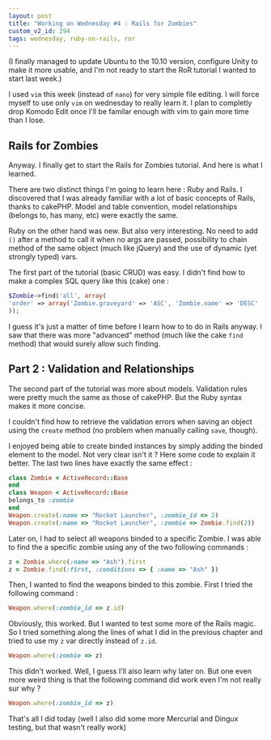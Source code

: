 ```yaml
---
layout: post
title: "Working on Wednesday #4 : Rails for Zombies"
custom_v2_id: 294
tags: wednesday, ruby-on-rails, ror
---
```


(I finally managed to update Ubuntu to the 10.10 version, configure Unity to
make it more usable, and I'm not ready to start the RoR tutorial I wanted to
start last week.)

I used `vim` this week (instead of `nano`) for very simple file editing. I
will force myself to use only `vim` on wednesday to really learn it. I plan to
completly drop Komodo Edit once I'll be familar enough with vim to gain more
time than I lose.

## Rails for Zombies

Anyway. I finally get to start the Rails for Zombies tutorial. And here is
what I learned.

There are two distinct things I'm going to learn here : Ruby and Rails. I
discovered that I was already familiar with a lot of basic concepts of Rails,
thanks to cakePHP. Model and table convention, model relationships (belongs
to, has many, etc) were exactly the same.

Ruby on the other hand was new. But also very interesting. No need to add `()`
after a method to call it when no args are passed, possibility to chain method
of the same object (much like jQuery) and the use of dynamic (yet strongly
typed) vars.

The first part of the tutorial (basic CRUD) was easy. I didn't find how to
make a complex SQL query like this (cake) one :


```php
$Zombie->find('all', array(
'order' => array('Zombie.graveyard' => 'ASC', 'Zombie.name' => 'DESC'
));
```

I guess it's just a matter of time before I learn how to to do in Rails
anyway. I saw that there was more "advanced" method (much like the cake `find`
method) that would surely allow such finding.

## Part 2 : Validation and Relationships

The second part of the tutorial was more about models. Validation rules were
pretty much the same as those of cakePHP. But the Ruby syntax makes it more
concise.

I couldn't find how to retrieve the validation errors when saving an object
using the `create` method (no problem when manually calling `save`, though).

I enjoyed being able to create binded instances by simply adding the binded
element to the model. Not very clear isn't it ? Here some code to explain it
better. The last two lines have exactly the same effect :


```ruby
class Zombie < ActiveRecord::Base
end
class Weapon < ActiveRecord::Base
belongs_to :zombie
end
Weapon.create(:name => "Rocket Launcher", :zombie_id => 2)
Weapon.create(:name => "Rocket Launcher", :zombie => Zombie.find(2))
```

Later on, I had to select all weapons binded to a specific Zombie. I was able
to find the a specific zombie using any of the two following commands :


```ruby
z = Zombie.where(:name => "Ash").first
z = Zombie.find(:first, :conditions => { :name => "Ash" })
```

Then, I wanted to find the weapons binded to this zombie. First I tried the
following command :


```ruby
Weapon.where(:zombie_id => z.id)
```

Obviously, this worked. But I wanted to test some more of the Rails magic. So
I tried something along the lines of what I did in the previous chapter and
tried to use my `z` var directly instead of `z.id`.


```ruby
Weapon.where(:zombie => z)
```

This didn't worked. Well, I guess I'll also learn why later on. But one even
more weird thing is that the following command did work even I'm not really
sur why ?


```ruby
Weapon.where(:zombie_id => z)
```

That's all I did today (well I also did some more Mercurial and Dingux testing,
but that wasn't really work)


